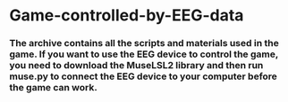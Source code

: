 # Game-controlled-by-EEG-data
### The archive contains all the scripts and materials used in the game. If you want to use the EEG device to control the game, you need to download the MuseLSL2 library and then run muse.py to connect the EEG device to your computer before the game can work.
